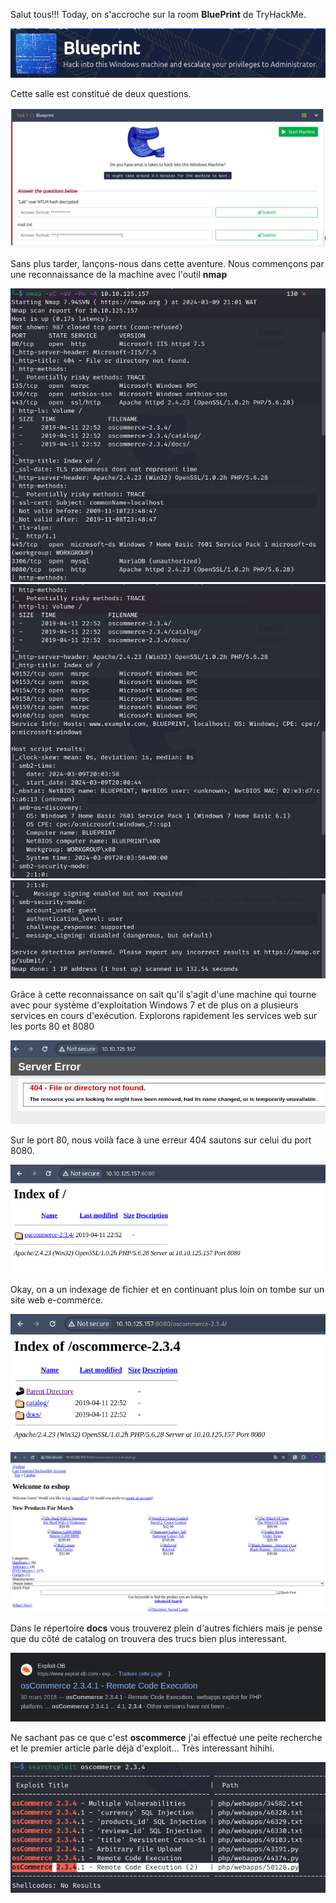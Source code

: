 Salut tous!!!
Today, on s'accroche sur la room **BluePrint** de TryHackMe.

![Alt text](image/blueprint0.png)

Cette salle est constitué de deux questions.

![Alt text](image/blueprint1.png)

Sans plus tarder, lançons-nous dans cette aventure. Nous commençons par une reconnaissance de la machine avec l'outil **nmap**

![Alt text](image/blueprint2.png)
![Alt text](image/blueprint3.png)
![Alt text](image/blueprint4.png)

Grâce à cette reconnaissance on sait qu'il s'agit d'une machine qui tourne avec pour système d'exploitation Windows 7 et de plus on a plusieurs services en cours d'exécution. Explorons rapidement les services web sur les ports 80 et 8080

![Alt text](image/blueprint5.png)

Sur le port 80, nous voilà face à une erreur 404 sautons sur celui du port 8080.

![Alt text](image/blueprint6.png)

Okay, on a un indexage de fichier et en continuant plus loin on tombe sur un site web e-commerce.

![Alt text](image/blueprint7.png)
![Alt text](image/blueprint8.png)

Dans le répertoire **docs** vous trouverez plein d'autres fichiers mais je pense que du côté de catalog on trouvera des trucs bien plus interessant.

![Alt text](image/blueprint9.png)

Ne sachant pas ce que c'est **oscommerce** j'ai effectué une peite recherche et le premier article parle déjà d'exploit... Très interessant hihihi.

![Alt text](image/blueprint10.png)
